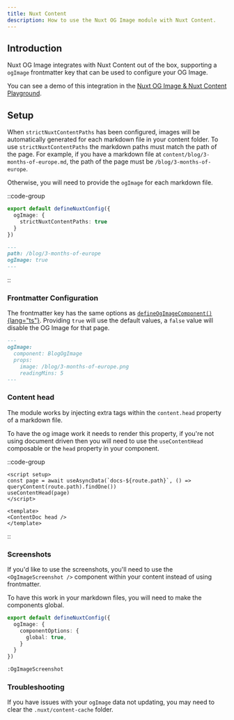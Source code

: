 ```yaml
---
title: Nuxt Content
description: How to use the Nuxt OG Image module with Nuxt Content.
---
```


## Introduction

Nuxt OG Image integrates with Nuxt Content out of the box, supporting a `ogImage` frontmatter key that can be used to configure your OG Image.

You can see a demo of this integration in the [Nuxt OG Image & Nuxt Content Playground](https://stackblitz.com/edit/github-hgunsf?file=package.json).

## Setup

When `strictNuxtContentPaths` has been configured, images will be automatically generated for each markdown file in your content folder. 
To use `strictNuxtContentPaths` the markdown paths must match the path of the page. For example, if you have a markdown file at `content/blog/3-months-of-europe.md`, the path of the page must be `/blog/3-months-of-europe`.

Otherwise, you will need to provide the `ogImage` for each markdown file.

::code-group

```ts [Strict Paths]
export default defineNuxtConfig({
  ogImage: {
    strictNuxtContentPaths: true
  }
})
```

```md [Path Key]
---
path: /blog/3-months-of-europe
ogImage: true
---
```

::


### Frontmatter Configuration

The frontmatter key has the same options as [`defineOgImageComponent()`{lang="ts"}](/docs/og-image/api/define-og-image-component).
Providing `true` will use the default values, a `false` value will disable the OG Image for that page.

```md [content/blog/3-months-of-europe.md]
---
ogImage:
  component: BlogOgImage
  props:
    image: /blog/3-months-of-europe.png
    readingMins: 5
---
```

### Content head

The module works by injecting extra tags within the `content.head` property of a markdown file.

To have the og image work it needs to render this property, if you're not using document driven then you
will need to use the `useContentHead` composable or the `head` property in your component.

::code-group

```vue [useContentHead]
<script setup>
const page = await useAsyncData(`docs-${route.path}`, () => queryContent(route.path).findOne())
useContentHead(page)
</script>
```

```vue [useContentHead]
<template>
<ContentDoc head />
</template>
```

::


### Screenshots

If you'd like to use the screenshots, you'll need to use the `<OgImageScreenshot />` component within your content instead of using
frontmatter.

To have this work in your markdown files, you will need to make the components global.

```ts
export default defineNuxtConfig({
  ogImage: {
    componentOptions: {
      global: true,
    }
  }
})
```

```md [content/blog/3-months-of-europe.md]
:OgImageScreenshot
```

### Troubleshooting

If you have issues with your `ogImage` data not updating, you may need to clear the `.nuxt/content-cache` folder.
